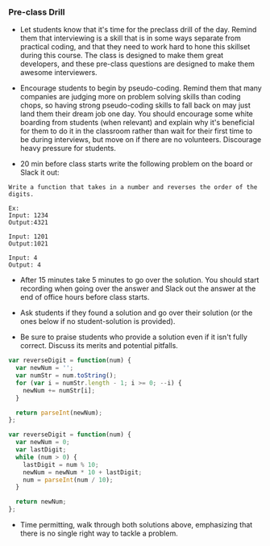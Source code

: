 ### Pre-class Drill

- Let students know that it's time for the preclass drill of the day. Remind them that interviewing is a skill that is in some ways separate from practical coding, and that they need to work hard to hone this skillset during this course. The class is designed to make them great developers, and these pre-class questions are designed to make them awesome interviewers.

- Encourage students to begin by pseudo-coding. Remind them that many companies are judging more on problem solving skills than coding chops, so having strong pseudo-coding skills to fall back on may just land them their dream job one day. You should encourage some white boarding from students (when relevant) and explain why it's beneficial for them to do it in the classroom rather than wait for their first time to be during interviews, but move on if there are no volunteers. Discourage heavy pressure for students.

- 20 min before class starts write the following problem on the board or Slack it out:

```
Write a function that takes in a number and reverses the order of the digits.

Ex:
Input: 1234
Output:4321

Input: 1201
Output:1021

Input: 4
Output: 4
```

- After 15 minutes take 5 minutes to go over the solution. You should start recording when going over the answer and Slack out the answer at the end of office hours before class starts.

- Ask students if they found a solution and go over their solution (or the ones below if no student-solution is provided).

- Be sure to praise students who provide a solution even if it isn't fully correct. Discuss its merits and potential pitfalls.

```js
var reverseDigit = function(num) {
  var newNum = '';
  var numStr = num.toString();
  for (var i = numStr.length - 1; i >= 0; --i) {
    newNum += numStr[i];
  }

  return parseInt(newNum);
};
```

```js
var reverseDigit = function(num) {
  var newNum = 0;
  var lastDigit;
  while (num > 0) {
    lastDigit = num % 10;
    newNum = newNum * 10 + lastDigit;
    num = parseInt(num / 10);
  }

  return newNum;
};
```

- Time permitting, walk through both solutions above, emphasizing that there is no single right way to tackle a problem.
